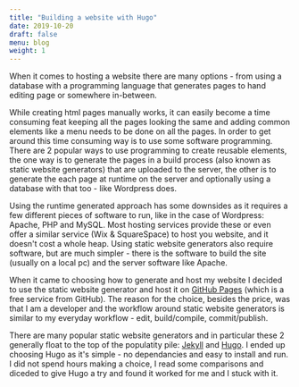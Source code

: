 ```yaml
---
title: "Building a website with Hugo"
date: 2019-10-20
draft: false
menu: blog
weight: 1
---
```

When it comes to hosting a website there are many options - from using a database with a programming language that generates pages to hand editing page or somewhere in-between.
<!--more-->
While creating html pages manually works, it can easily become a time consuming feat keeping all the pages looking the same and adding common elements like a menu needs to be done on all the pages. In order to get around this time consuming way is to use some software programming. There are 2 popular ways to use programming to create reusable elements, the one way is to generate the pages in a build process (also known as static website generators) that are uploaded to the server, the other is to generate the each page at runtime on the server and optionally using a database with that too - like Wordpress does.

Using the runtime generated approach has some downsides as it requires a few different pieces of software to run, like in the case of Wordpress: Apache, PHP and MySQL. Most hosting services provide these or even offer a similar service (Wix & SquareSpace) to host you website, and it doesn't cost a whole heap. Using static website generators also require software, but are much simpler - there is the software to build the site (usually on a local pc) and the server software like Apache. 

When it came to choosing how to generate and host my website I decided to use the static website generator and host it on [GitHub Pages](https://pages.github.com/) (which is a free service from GitHub). The reason for the choice, besides the price, was that I am a developer and the workflow around static website generators is similar to my everyday workflow - edit, build/compile, commit/publish.

There are many popular static website generators and in particular these 2 generally float to the top of the populatity pile: [Jekyll](https://jekyllrb.com/) and [Hugo](https://gohugo.io/). I ended up choosing Hugo as it's simple - no dependancies and easy to install and run. I did not spend hours making a choice, I read some comparisons and diceded to give Hugo a try and found it worked for me and I stuck with it.
